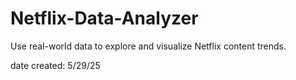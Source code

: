 # Netflix-Data-Analyzer
Use real-world data to explore and visualize Netflix content trends.

date created: 5/29/25
